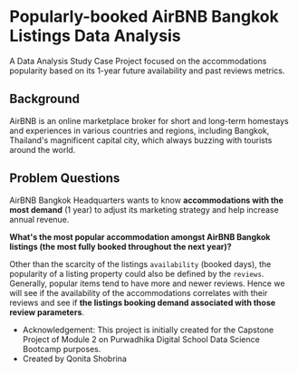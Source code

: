 # Popularly-booked AirBNB Bangkok Listings Data Analysis
A Data Analysis Study Case Project focused on the accommodations popularity based on its 1-year future availability and past reviews metrics. 

## Background
AirBNB is an online marketplace broker for short and long-term homestays and experiences in various countries and regions, including Bangkok, Thailand's magnificent capital city, which always buzzing with tourists around the world. 

## Problem Questions
AirBNB Bangkok Headquarters wants to know **accommodations with the most demand** (1 year) to adjust its marketing strategy and help increase annual revenue. 

**What's the most popular accommodation amongst AirBNB Bangkok listings (the most fully booked throughout the next year)?**

Other than the scarcity of the listings `availability` (booked days), the popularity of a listing property could also be defined by the `reviews`. Generally, popular items tend to have more and newer reviews. Hence we will see if the availability of the accommodations correlates with their reviews and see if **the listings booking demand associated with those review parameters**. 

- Acknowledgement: This project is initially created for the Capstone Project of Module 2 on Purwadhika Digital School Data Science Bootcamp purposes. 
- Created by Qonita Shobrina
